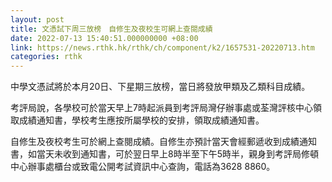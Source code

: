 ```yaml
---
layout: post
title: 文憑試下周三放榜　自修生及夜校生可網上查閱成績
date: 2022-07-13 15:40:51.000000000 +08:00
link: https://news.rthk.hk/rthk/ch/component/k2/1657531-20220713.htm
categories: rthk
---
```


中學文憑試將於本月20日、下星期三放榜，當日將發放甲類及乙類科目成績。

考評局說，各學校可於當天早上7時起派員到考評局灣仔辦事處或荃灣評核中心領取成績通知書，學校考生應按所屬學校的安排，領取成績通知書。

自修生及夜校考生可於網上查閱成績。自修生亦預計當天會經郵遞收到成績通知書，如當天未收到通知書，可於翌日早上8時半至下午5時半，親身到考評局修頓中心辦事處櫃台或致電公開考試資訊中心查詢，電話為3628 8860。
